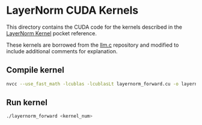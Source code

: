 # LayerNorm CUDA Kernels

This directory contains the CUDA code for the kernels described in the [LayerNorm Kernel](https://github.com/VectorInstitute/ai-pocket-reference/blob/90-new-request-layernorm-cuda-kernel/books/compute/src/cuda/kernels/layernorm_forward.md) pocket reference.

These kernels are borrowed from the [llm.c](https://github.com/karpathy/llm.c/tree/master/dev/cuda) repository and modified to include additional comments for explanation.

## Compile kernel
```bash
nvcc --use_fast_math -lcublas -lcublasLt layernorm_forward.cu -o layernorm_forward
```

## Run kernel
```bash
./layernorm_forward <kernel_num>
```
